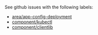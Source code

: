 
See github issues with the following labels:
* [area/app-config-deployment](https://github.com/kubernetes/kubernetes/labels/area/app-config-deployment)
* [component/kubectl](https://github.com/kubernetes/kubernetes/labels/component/kubectl)
* [component/clientlib](https://github.com/kubernetes/kubernetes/labels/component/clientlib)



